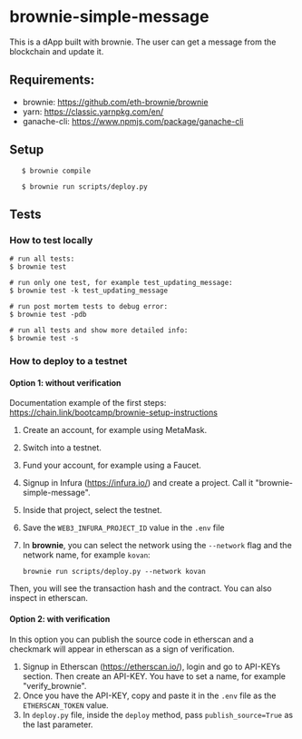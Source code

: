 # brownie-simple-message

This is a dApp built with brownie. The user can get a message from the blockchain and update it.

## Requirements:

- brownie: https://github.com/eth-brownie/brownie
- yarn: https://classic.yarnpkg.com/en/
- ganache-cli: https://www.npmjs.com/package/ganache-cli

## Setup

```
   $ brownie compile

   $ brownie run scripts/deploy.py
```

## Tests

### How to test locally

```
# run all tests:
$ brownie test

# run only one test, for example test_updating_message:
$ brownie test -k test_updating_message

# run post mortem tests to debug error:
$ brownie test -pdb

# run all tests and show more detailed info:
$ brownie test -s
```

### How to deploy to a testnet

#### Option 1: without verification

Documentation example of the first steps: https://chain.link/bootcamp/brownie-setup-instructions

1. Create an account, for example using MetaMask.
1. Switch into a testnet.
1. Fund your account, for example using a Faucet.
1. Signup in Infura (https://infura.io/) and create a project. Call it "brownie-simple-message".
1. Inside that project, select the testnet.
1. Save the `WEB3_INFURA_PROJECT_ID` value in the `.env` file
1. In **brownie**, you can select the network using the `--network` flag and the network name, for example `kovan`:

   `brownie run scripts/deploy.py --network kovan`

Then, you will see the transaction hash and the contract. You can also inspect in etherscan.

#### Option 2: with verification

In this option you can publish the source code in etherscan and a checkmark will appear in etherscan as a sign of verification.

1. Signup in Etherscan (https://etherscan.io/), login and go to API-KEYs section. Then create an API-KEY. You have to set a name, for example "verify_brownie".
1. Once you have the API-KEY, copy and paste it in the `.env` file as the `ETHERSCAN_TOKEN` value.
1. In `deploy.py` file, inside the `deploy` method, pass `publish_source=True` as the last parameter.
